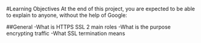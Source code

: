 #Learning Objectives
At the end of this project, you are expected to be able to explain to anyone, without the help of Google:

##General
-What is HTTPS SSL 2 main roles
-What is the purpose encrypting traffic
-What SSL termination means
